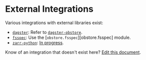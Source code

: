# External Integrations

Various integrations with external libraries exist:

- [`dagster`](https://dagster.io/): Refer to [`dagster-obstore`](https://github.com/dagster-io/community-integrations/tree/main/libraries/dagster-obstore).
- [`fsspec`](https://github.com/fsspec/filesystem_spec): Use the [`obstore.fsspec`][obstore.fsspec] module.
- [`zarr-python`](https://zarr.readthedocs.io/en/stable/): [In progress](https://github.com/zarr-developers/zarr-python/pull/1661).

Know of an integration that doesn't exist here? [Edit this document](https://github.com/developmentseed/obstore/edit/main/docs/integrations.md).

